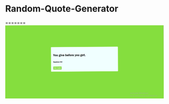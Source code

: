 
# Random-Quote-Generator
=======
![alt text](https://github.com/chandrikadalakoti2/Random-Quote-Generator/blob/main/Screenshot%20(162).png)
